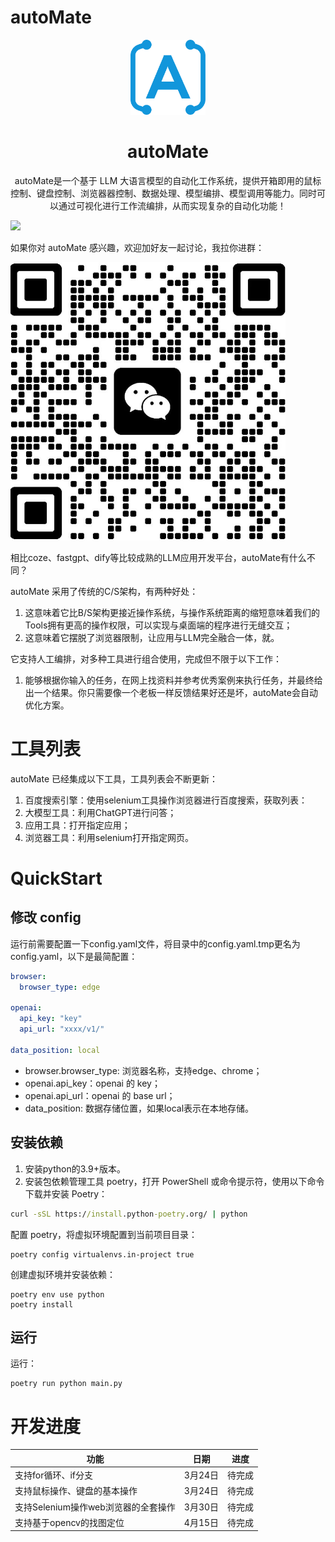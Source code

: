 # autoMate
<div align="center">

<a ><img src="./source/github/logo.svg" width="120" height="120" alt="autoMate logo"></a>

# autoMate

autoMate是一个基于 LLM 大语言模型的自动化工作系统，提供开箱即用的鼠标控制、键盘控制、浏览器器控制、数据处理、模型编排、模型调用等能力。同时可以通过可视化进行工作流编排，从而实现复杂的自动化功能！
</div>

![](source/github/main.gif)

如果你对 autoMate 感兴趣，欢迎加好友一起讨论，我拉你进群：

![](source/github/wx_code.png)



相比coze、fastgpt、dify等比较成熟的LLM应用开发平台，autoMate有什么不同？

autoMate 采用了传统的C/S架构，有两种好处：
1. 这意味着它比B/S架构更接近操作系统，与操作系统距离的缩短意味着我们的Tools拥有更高的操作权限，可以实现与桌面端的程序进行无缝交互；
2. 这意味着它摆脱了浏览器限制，让应用与LLM完全融合一体，就。


它支持人工编排，对多种工具进行组合使用，完成但不限于以下工作：

1. 能够根据你输入的任务，在网上找资料并参考优秀案例来执行任务，并最终给出一个结果。你只需要像一个老板一样反馈结果好还是坏，autoMate会自动优化方案。



# 工具列表
autoMate 已经集成以下工具，工具列表会不断更新： 

1. 百度搜索引擎：使用selenium工具操作浏览器进行百度搜索，获取列表：
2. 大模型工具：利用ChatGPT进行问答；
3. 应用工具：打开指定应用；
4. 浏览器工具：利用selenium打开指定网页。

# QuickStart

## 修改 config
运行前需要配置一下config.yaml文件，将目录中的config.yaml.tmp更名为config.yaml，以下是最简配置：
```yaml
browser:
  browser_type: edge

openai:
  api_key: "key"
  api_url: "xxxx/v1/"

data_position: local
```

- browser.browser_type: 浏览器名称，支持edge、chrome；
- openai.api_key：openai 的 key；
- openai.api_url：openai 的 base url；
- data_position: 数据存储位置，如果local表示在本地存储。

## 安装依赖
1. 安装python的3.9+版本。
2. 安装包依赖管理工具 poetry，打开 PowerShell 或命令提示符，使用以下命令下载并安装 Poetry：
```cmd
curl -sSL https://install.python-poetry.org/ | python
```
配置 poetry，将虚拟环境配置到当前项目目录：
```commandline
poetry config virtualenvs.in-project true
```
创建虚拟环境并安装依赖：
```commandline
poetry env use python
poetry install
```

## 运行

运行：
```commandline
poetry run python main.py
```

# 开发进度

| 功能                      | 日期    | 进度  |
|-------------------------|-------|-----|
| 支持for循环、if分支            | 3月24日 | 待完成 |
| 支持鼠标操作、键盘的基本操作          | 3月24日 | 待完成 |
| 支持Selenium操作web浏览器的全套操作 | 3月30日 | 待完成 |
| 支持基于opencv的找图定位         | 4月15日 | 待完成 |


